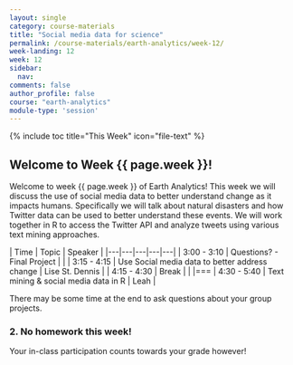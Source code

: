 ```yaml
---
layout: single
category: course-materials
title: "Social media data for science"
permalink: /course-materials/earth-analytics/week-12/
week-landing: 12
week: 12
sidebar:
  nav:
comments: false
author_profile: false
course: "earth-analytics"
module-type: 'session'
---
```


{% include toc title="This Week" icon="file-text" %}

<div class="notice--info" markdown="1">

## <i class="fa fa-ship" aria-hidden="true"></i> Welcome to Week {{ page.week }}!

Welcome to week {{ page.week }} of Earth Analytics! This week we will discuss
the use of social media data to better understand change as it impacts humans.
Specifically we will talk about natural disasters and how Twitter data can be
used to better understand these events. We will work together in R to access the
Twitter API and analyze tweets using various text mining approaches.

</div>

|  Time | Topic   | Speaker   |
|---|---|---|---|---|
| 3:00 - 3:10  | Questions? - Final Project |   |
| 3:15 - 4:15  | Use Social media data to better address change | Lise St. Dennis |
| 4:15 - 4:30  | Break  |   |
|===
| 4:30 - 5:40  | Text mining & social media data in R |  Leah |

There may be some time at the end to ask questions about your group projects.


### 2. No homework this week!

Your in-class participation counts towards your grade however!

